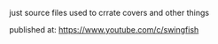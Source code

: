 just source files
used to crrate covers and other things 

published at: https://www.youtube.com/c/swingfish
